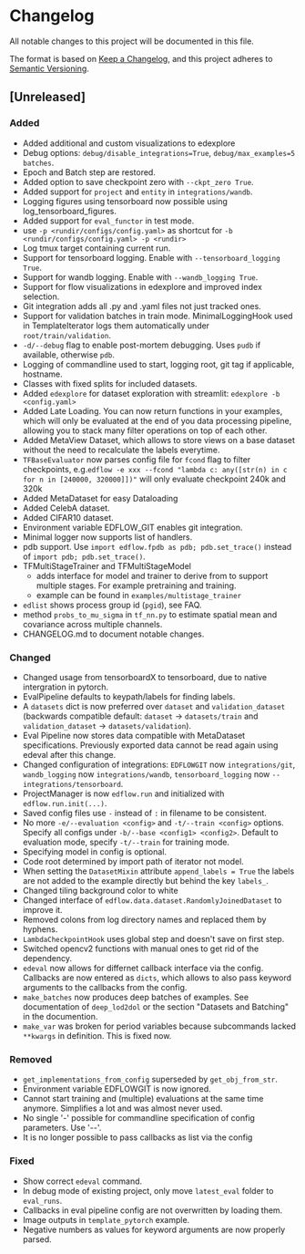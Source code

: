 # Changelog
All notable changes to this project will be documented in this file.

The format is based on [Keep a Changelog](https://keepachangelog.com/en/1.0.0/),
and this project adheres to [Semantic Versioning](https://semver.org/spec/v2.0.0.html).

## [Unreleased]
### Added
- Added additional and custom visualizations to edexplore
- Debug options: `debug/disable_integrations=True`, `debug/max_examples=5 batches`.
- Epoch and Batch step are restored.
- Added option to save checkpoint zero with `--ckpt_zero True`.
- Added support for `project` and `entity` in `integrations/wandb`.
- Logging figures using tensorboard now possible using log_tensorboard_figures.
- Added support for `eval_functor` in test mode.
- use `-p <rundir/configs/config.yaml>` as shortcut for `-b <rundir/configs/config.yaml> -p <rundir>`
- Log tmux target containing current run.
- Support for tensorboard logging. Enable with `--tensorboard_logging True`.
- Support for wandb logging. Enable with `--wandb_logging True`.
- Support for flow visualizations in edexplore and improved index selection.
- Git integration adds all .py and .yaml files not just tracked ones.
- Support for validation batches in train mode. MinimalLoggingHook used in TemplateIterator logs them automatically under `root/train/validation`.
- `-d/--debug` flag to enable post-mortem debugging. Uses `pudb` if available, otherwise `pdb`.
- Logging of commandline used to start, logging root, git tag if applicable, hostname.
- Classes with fixed splits for included datasets.
- Added `edexplore` for dataset exploration with streamlit: `edexplore -b <config.yaml>`
- Added Late Loading. You can now return functions in your examples, which will only be evaluated at the end of you data processing pipeline, allowing you to stack many filter operations on top of each other.
- Added MetaView Dataset, which allows to store views on a base dataset without the need to recalculate the labels everytime.
- `TFBaseEvaluator` now parses config file for `fcond` flag to filter checkpoints, e.g.`edflow -e xxx --fcond "lambda c: any([str(n) in c for n in [240000, 320000]])"` will only evaluate checkpoint 240k and 320k
- Added MetaDataset for easy Dataloading
- Added CelebA dataset.
- Added CIFAR10 dataset.
- Environment variable EDFLOW\_GIT enables git integration.
- Minimal logger now supports list of handlers.
- pdb support. Use `import edflow.fpdb as pdb; pdb.set_trace()` instead of
  `import pdb; pdb.set_trace()`.
- TFMultiStageTrainer and TFMultiStageModel
    - adds interface for model and trainer to derive from to support multiple stages. For example pretraining and training.
    - example can be found in `examples/multistage_trainer`
- `edlist` shows process group id (`pgid`), see FAQ.
- method `probs_to_mu_sigma` in `tf_nn.py` to estimate spatial mean and covariance across multiple channels.
- CHANGELOG.md to document notable changes.

### Changed
- Changed usage from tensorboardX to tensorboard, due to native intergration in pytorch.
- EvalPipeline defaults to keypath/labels for finding labels.
- A `datasets` dict is now preferred over `dataset` and `validation_dataset` (backwards compatible default: `dataset` -> `datasets/train` and `validation_dataset` -> `datasets/validation`).
- Eval Pipeline now stores data compatible with MetaDataset specifications. Previously exported data cannot be read again using edeval after this change.
- Changed configuration of integrations: `EDFLOWGIT` now `integrations/git`, `wandb_logging` now `integrations/wandb`, `tensorboard_logging` now `--integrations/tensorboard`.
- ProjectManager is now `edflow.run` and initialized with `edflow.run.init(...)`.
- Saved config files use `-` instead of `:` in filename to be consistent.
- No more `-e/--evaluation <config>` and `-t/--train <config>` options. Specify all configs under `-b/--base <config1> <config2>`. Default to evaluation mode, specify `-t/--train` for training mode.
- Specifying model in config is optional.
- Code root determined by import path of iterator not model.
- When setting the `DatasetMixin` attribute `append_labels = True` the labels are not added to the example directly but behind the key `labels_`.
- Changed tiling background color to white
- Changed interface of `edflow.data.dataset.RandomlyJoinedDataset` to improve it.
- Removed colons from log directory names and replaced them by hyphens.
- `LambdaCheckpointHook` uses global step and doesn't save on first step.
- Switched opencv2 functions with manual ones to get rid of the dependency.
- `edeval` now allows for differnet callback interface via the config. Callbacks are now entered as `dicts`, which allows to also pass keyword arguments to the callbacks from the config.
- `make_batches` now produces deep batches of examples. See documentation of `deep_lod2dol` or the section "Datasets and Batching" in the documention.
- `make_var` was broken for period variables because subcommands lacked `**kwargs` in definition. This is fixed now.

### Removed
- `get_implementations_from_config` superseded by `get_obj_from_str`.
- Environment variable EDFLOWGIT is now ignored.
- Cannot start training and (multiple) evaluations at the same time anymore. Simplifies a lot and was almost never used.
- No single '-' possible for commandline specification of config parameters. Use '--'.
- It is no longer possible to pass callbacks as list via the config

### Fixed
- Show correct `edeval` command.
- In debug mode of existing project, only move `latest_eval` folder to `eval_runs`.
- Callbacks in eval pipeline config are not overwritten by loading them.
- Image outputs in `template_pytorch` example.
- Negative numbers as values for keyword arguments are now properly parsed.
